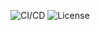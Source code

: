 ![CI/CD](https://github.com/JAGFx/react-todo-list/workflows/CI/badge.svg)
![License](https://img.shields.io/github/license/JAGFx/react-todo-list)